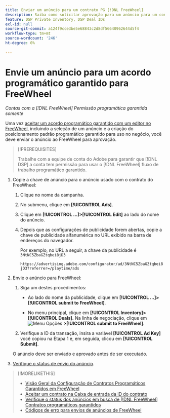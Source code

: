 ```yaml
---
title: Enviar um anúncio para um contrato PG [!DNL FreeWheel]
description: Saiba como solicitar aprovação para um anúncio para um contrato programático garantido com um editor no FreeWheel.
feature: DSP Private Inventory, DSP Deal IDs
exl-id: null
source-git-commit: a124f9cce3be5e68843c2d8df56640962644d5f4
workflow-type: tm+mt
source-wordcount: '246'
ht-degree: 0%

---
```


# Envie um anúncio para um acordo programático garantido para FreeWheel

*Contas com a [!DNL FreeWheel] Permissão programática garantida somente*

Uma vez [aceitar um acordo programático garantido com um editor no FreeWheel](#programmatic-guaranteed-set-up.md#pg-setup-deal-id-inbox), incluindo a seleção de um anúncio e a criação do posicionamento padrão programático garantido para uso no negócio, você deve enviar o anúncio ao FreeWheel para aprovação.

>[!PREREQUISITES]
>
>Trabalhe com a equipe de conta do Adobe para garantir que [!DNL DSP] a conta tem permissão para usar o [!DNL FreeWheel] fluxo de trabalho programático garantido.

1. Copie a chave de anúncio para o anúncio usado com o contrato do FreeWheel:

   1. Clique no nome da campanha.

   1. No submenu, clique em **[!UICONTROL Ads]**.

   1. Clique em  **[!UICONTROL ...]>[!UICONTROL Edit]** ao lado do nome do anúncio.

   1. Depois que as configurações de publicidade forem abertas, copie a chave de publicidade alfanumérica no URL exibido na barra de endereços do navegador.

      Por exemplo, no URL a seguir, a chave da publicidade é `3NtNC5ZbaGZtqbei8jD3`

      `https://advertising.adobe.com/configurator/ad/3NtNC5ZbaGZtqbei8jD3?referrer=/playtime/ads`

1. Envie o anúncio para FreeWheel:

   1. Siga um destes procedimentos:

      * Ao lado do nome da publicidade, clique em  **[!UICONTROL ...]>[!UICONTROL submit to FreeWheel]**.

      * No menu principal, clique em **[!UICONTROL Inventory]> [!UICONTROL Deals].** Na linha de negociação, clique em ![Menu Opções](/help/dsp/assets/options-menu.png) **>[!UICONTROL submit to FreeWheel]**.
   1. Verifique a ID da transação, insira a variável **[!UICONTROL Ad Key]** você copiou na Etapa 1 e, em seguida, clicou em **[!UICONTROL Submit]**.

   O anúncio deve ser enviado e aprovado antes de ser executado.

1. [Verifique o status de envio do anúncio](freewheel-check-status.md).

>[!MORELIKETHIS]
>
>* [Visão Geral da Configuração de Contratos Programáticos Garantidos em FreeWheel](freewheel-overview.md)
>* [Aceitar um contrato na Caixa de entrada da ID do contrato](deal-id-inbox-accept.md)
>* [Verifique o status dos anúncios em busca de [!DNL FreeWheel] Contratos programáticos garantidos](freewheel-check-status.md)
>* [Códigos de erro para envios de anúncios de FreeWheel](freewheel-error-codes.md)

